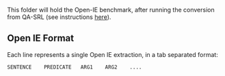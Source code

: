 This folder will hold the Open-IE benchmark, after running the conversion from QA-SRL (see instructions [here](../README.md)).

Open IE Format
--------------
Each line represents a single Open IE extraction, in a tab separated format:
```
SENTENCE	PREDICATE	ARG1	ARG2	....
```